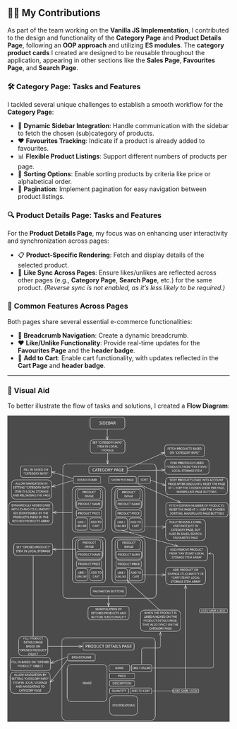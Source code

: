 ## 👩‍💻 **My Contributions**

As part of the team working on the **Vanilla JS Implementation**, I contributed to the design and functionality of the **Category Page** and **Product Details Page**, following an **OOP approach** and utilizing **ES modules**. The **category product cards** I created are designed to be reusable throughout the application, appearing in other sections like the **Sales Page**, **Favourites Page**, and **Search Page**.

### 🛠️ **Category Page: Tasks and Features**

I tackled several unique challenges to establish a smooth workflow for the **Category Page**:

- 📂 **Dynamic Sidebar Integration**: Handle communication with the sidebar to fetch the chosen (sub)category of products.
- ❤️ **Favourites Tracking**: Indicate if a product is already added to favourites.
- 📊 **Flexible Product Listings**: Support different numbers of products per page.
- 🧮 **Sorting Options**: Enable sorting products by criteria like price or alphabetical order.
- 🔢 **Pagination**: Implement pagination for easy navigation between product listings.

### 🔍 **Product Details Page: Tasks and Features**

For the **Product Details Page**, my focus was on enhancing user interactivity and synchronization across pages:

- 📋 **Product-Specific Rendering**: Fetch and display details of the selected product.
- 🔄 **Like Sync Across Pages**: Ensure likes/unlikes are reflected across other pages (e.g., **Category Page**, **Search Page**, etc.) for the same product. _(Reverse sync is not enabled, as it’s less likely to be required.)_

### 🔗 **Common Features Across Pages**

Both pages share several essential e-commerce functionalities:

- 🧭 **Breadcrumb Navigation**: Create a dynamic breadcrumb.
- ❤️ **Like/Unlike Functionality**: Provide real-time updates for the **Favourites Page** and the **header badge**.
- 🛒 **Add to Cart**: Enable cart functionality, with updates reflected in the **Cart Page** and **header badge**.

---

### 🎨 **Visual Aid**

To better illustrate the flow of tasks and solutions, I created a **Flow Diagram**:

![Flow Diagram](./assets/vanilla-js-flow.svg)
